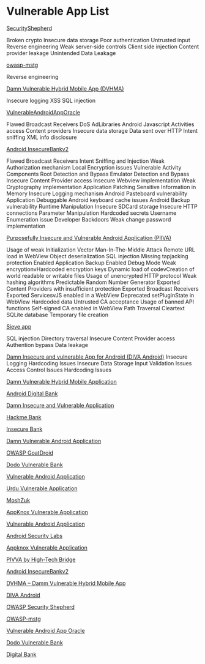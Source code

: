 # Vulnerable App List

[SecurityShepherd](https://github.com/OWASP/SecurityShepherd)

Broken crypto
Insecure data storage
Poor authentication
Untrusted input
Reverse engineering
Weak server-side controls
Client side injection
Content provider leakage
Unintended Data Leakage



[owasp-mstg](https://github.com/OWASP/owasp-mstg/tree/master/Crackmes)

Reverse engineering



[Damn Vulnerable Hybrid Mobile App (DVHMA)](https://github.com/logicalhacking/DVHMA)

Insecure logging
XSS
SQL injection



[VulnerableAndroidAppOracle](https://github.com/dan7800/VulnerableAndroidAppOracle)

Flawed Broadcast Receivers
DoS
AdLibraries
Android Javascript
Activities access
Content providers
Insecure data storage
Data sent over HTTP
Intent sniffing
XML info disclosure



[Android InsecureBankv2](https://github.com/dineshshetty/Android-InsecureBankv2)

Flawed Broadcast Receivers
Intent Sniffing and Injection
Weak Authorization mechanism
Local Encryption issues
Vulnerable Activity Components
Root Detection and Bypass
Emulator Detection and Bypass
Insecure Content Provider access
Insecure Webview implementation
Weak Cryptography implementation
Application Patching
Sensitive Information in Memory
Insecure Logging mechanism
Android Pasteboard vulnerability
Application Debuggable
Android keyboard cache issues
Android Backup vulnerability
Runtime Manipulation
Insecure SDCard storage
Insecure HTTP connections
Parameter Manipulation
Hardcoded secrets
Username Enumeration issue
Developer Backdoors
Weak change password implementation



[Purposefully Insecure and Vulnerable Android Application (PIIVA)](https://github.com/htbridge/pivaa)

Usage of weak Initialization Vector
Man-In-The-Middle Attack
Remote URL load in WebView
Object deserialization
SQL injection
Missing tapjacking protection
Enabled Application Backup
Enabled Debug Mode
Weak encryptionvHardcoded encryption keys
Dynamic load of codevCreation of world readable or writable files
Usage of unencrypted HTTP protocol
Weak hashing algorithms
Predictable Random Number Generator
Exported Content Providers with insufficient protection
Exported Broadcast Receivers
Exported ServicesvJS enabled in a WebView
Deprecated setPluginState in WebView
Hardcoded data
Untrusted CA acceptance
Usage of banned API functions
Self-signed CA enabled in WebView
Path Traversal
Cleartext SQLite database
Temporary file creation



[Sieve app](https://github.com/mwrlabs/drozer/releases/download/2.3.4/sieve.apk)

SQL injection
Directory traversal
Insecure Content Provider access
Authention bypass
Data leakage



[Damn Insecure and vulnerable App for Android (DIVA Android)](https://github.com/payatu/diva-android)
Insecure Logging
Hardcoding Issues
Insecure Data Storage
Input Validation Issues
Access Control Issues
Hardcoding Issues



[Damn Vulnerable Hybrid Mobile Application](https://github.com/logicalhacking/DVHMA)

[Android Digital Bank](https://github.com/CyberScions/Digitalbank)

[Damn Insecure and Vulnerable Application](https://github.com/payatu/diva-android)

[Hackme Bank](http://www.mcafee.com/us/downloads/free-tools/hacme-bank-android.aspx)

[Insecure Bank](https://github.com/dineshshetty/Android-InsecureBankv2)

[Damn Vulnerable Android Application](https://code.google.com/archive/p/dvaa/)

[OWASP GoatDroid](https://github.com/jackMannino/OWASP-GoatDroid-Project)

[Dodo Vulnerable Bank](https://github.com/CSPF-Founder/DodoVulnerableBank)

[Vulnerable Android Application](https://github.com/dan7800/VulnerableAndroidAppOracle)

[Urdu Vulnerable Application](http://urdusecurity.blogspot.co.uk/2014/08/Exploiting-debuggable-android-apps.html)

[MoshZuk](https://dl.dropboxusercontent.com/u/37776965/Work/MoshZuk.apk)

[AppKnox Vulnerable Application](https://github.com/appknox/vulnerable-application)

[Vulnerable Android Application](https://github.com/Lance0312/VulnApp)

[Android Security Labs](https://github.com/SecurityCompass/AndroidLabs)

[Appknox Vulnerable Application](https://github.com/appknox/vulnerable-application)

[PIVVA by High-Tech Bridge](https://github.com/htbridge/pivaa)

[Android InsecureBankv2](https://github.com/dineshshetty/Android-InsecureBankv2)

[DVHMA – Damm Vulnerable Hybrid Mobile App](https://github.com/logicalhacking/DVHMA)

[DIVA Android](https://github.com/payatu/diva-android)

[OWASP Security Shepherd](https://github.com/OWASP/SecurityShepherd)

[OWASP-mstg](https://github.com/OWASP/owasp-mstg/tree/master/Crackmes)

[Vulnerable Android App Oracle](https://github.com/dan7800/VulnerableAndroidAppOracle)

[Dodo Vulnerable Bank](https://github.com/CSPF-Founder/DodoVulnerableBank)

[Digital Bank](https://github.com/CyberScions/Digitalbank)



